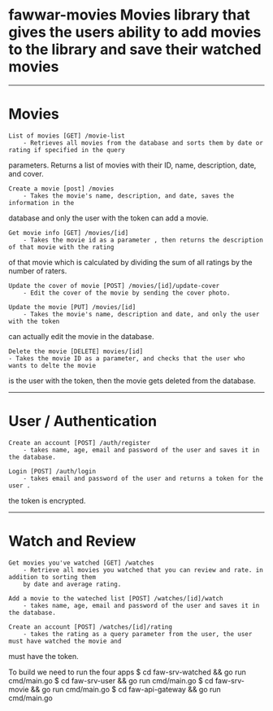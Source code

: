 fawwar-movies
Movies library that gives the users ability to add movies to the library and save their watched movies
===================
- - - - 
# Movies #

	List of movies [GET] /movie-list
		- Retrieves all movies from the database and sorts them by date or rating if specified in the query
  parameters. Returns a list of movies with their ID, name, description, date, and cover.
	
	Create a movie [post] /movies
		- Takes the movie's name, description, and date, saves the information in the 
  database and only the user with the token can add a movie.

	Get movie info [GET] /movies/[id]
		- Takes the movie id as a parameter , then returns the description of that movie with the rating
  of that movie which is calculated by dividing the sum of all ratings by the number of raters.

	Update the cover of movie [POST] /movies/[id]/update-cover
		- Edit the cover of the movie by sending the cover photo.
	
	Update the movie [PUT] /movies/[id]
		- Takes the movie's name, description and date, and only the user with the token 
  can actually edit the movie in the database.

	Delete the movie [DELETE] movies/[id]
  	- Takes the movie ID as a parameter, and checks that the user who wants to delte the movie
  is the user with the token, then the movie gets deleted from the database.

- - - - 
# User / Authentication #

	Create an account [POST] /auth/register
		- takes name, age, email and password of the user and saves it in the database.
	
	Login [POST] /auth/login
		- takes email and password of the user and returns a token for the user .
the token is encrypted.

- - - - 
# Watch and Review #

	Get movies you've watched [GET] /watches
		- Retrieve all movies you watched that you can review and rate. in addition to sorting them 
		by date and average rating.

	Add a movie to the wateched list [POST] /watches/[id]/watch
		- takes name, age, email and password of the user and saves it in the database.

	Create an account [POST] /watches/[id]/rating
		- takes the rating as a query parameter from the user, the user must have watched the movie and 
  must have the token.


To build we need to run the four apps
$ cd faw-srv-watched && go run cmd/main.go
$ cd faw-srv-user && go run cmd/main.go
$ cd faw-srv-movie && go run cmd/main.go
$ cd faw-api-gateway && go run cmd/main.go

